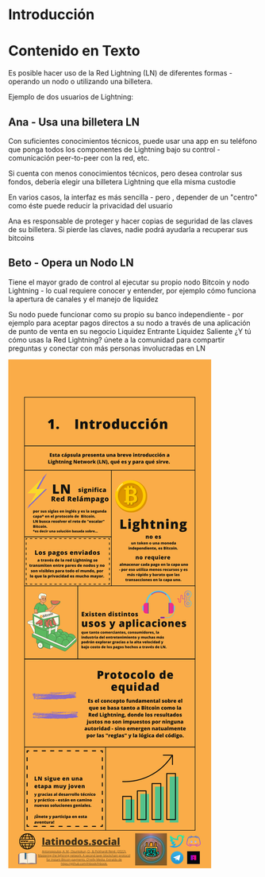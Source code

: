 # Introducción



# Contenido en Texto

Es posible hacer uso de la Red Lightning (LN) de diferentes formas - operando un nodo o utilizando una billetera.


Ejemplo de dos usuarios de Lightning:

## Ana - Usa una billetera LN

Con suficientes conocimientos técnicos, puede usar una app en su teléfono que ponga todos los componentes de Lightning bajo su control - comunicación peer-to-peer con la red, etc.

Si cuenta con menos conocimientos técnicos, pero desea controlar sus fondos, debería elegir una billetera Lightning que ella misma custodie

En varios casos, la interfaz es más sencilla - pero , depender de un "centro" como éste puede reducir la privacidad del usuario

Ana es responsable de proteger y hacer copias de seguridad de las claves de su billetera. Si pierde las claves, nadie podrá ayudarla a recuperar sus bitcoins 



## Beto - Opera un Nodo LN

Tiene el mayor grado de control al ejecutar su propio nodo Bitcoin y nodo Lightning - lo cual requiere conocer y entender, por ejemplo cómo funciona la apertura de canales y el manejo de liquidez

Su nodo puede funcionar como su propio su banco independiente - por ejemplo para aceptar pagos directos a su nodo a través de una aplicación de punto de venta en su negocio
Liquidez Entrante
Liquidez Saliente
¿Y tú cómo usas la Red Lightning?
únete a la comunidad para compartir preguntas y conectar con más personas involucradas en LN


![Imagen](https://github.com/LatiNodos/Infografias/blob/main/Visuales/1%20-%20Introduccion.png)
